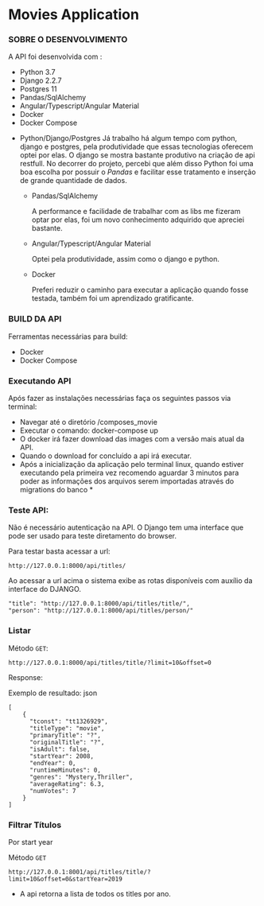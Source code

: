
# Movies Application

### SOBRE O DESENVOLVIMENTO

A API foi desenvolvida com :

* Python 3.7
* Django 2.2.7
* Postgres 11
* Pandas/SqlAlchemy
* Angular/Typescript/Angular Material
* Docker
* Docker Compose


- Python/Django/Postgres
        Já trabalho há algum tempo com python, django e postgres, pela produtividade que essas tecnologias oferecem optei por elas. O django se mostra bastante produtivo na criação de api restfull.
        No decorrer do projeto, percebi que além disso Python foi uma boa escolha por possuir o *Pandas* e facilitar esse tratamento e inserção de grande quantidade de dados.
  
  - Pandas/SqlAlchemy
  
      A performance e facilidade de trabalhar com as libs me fizeram optar por elas, foi um novo conhecimento adquirido que apreciei bastante.
  
  - Angular/Typescript/Angular Material
  
      Optei pela produtividade, assim como o django e python. 
  
  - Docker

      Preferi reduzir o caminho para executar a aplicação quando fosse testada, também foi um aprendizado gratificante.


### BUILD DA API


Ferramentas necessárias para build:
* Docker
* Docker Compose

### Executando API


Após fazer as instalações necessárias faça os seguintes passos via terminal:
* Navegar até o diretório /composes_movie
* Executar o comando: docker-compose up
* O docker irá fazer download das images com a versão mais atual da API. 
* Quando o download  for concluído a api irá executar.
* Após a inicialização da aplicação pelo terminal linux, quando estiver executando pela primeira vez recomendo aguardar 3 minutos para poder as informações dos arquivos serem importadas através do migrations do banco *

### Teste API:

Não é necessário autenticação na API. 
O Django tem uma interface que pode ser usado para teste diretamento do browser.

Para testar basta acessar a url:

    http://127.0.0.1:8000/api/titles/


Ao acessar a url acima o sistema exibe as rotas disponíveis com auxílio da interface do DJANGO.

    "title": "http://127.0.0.1:8000/api/titles/title/",
    "person": "http://127.0.0.1:8000/api/titles/person/"


### Listar

Método `GET`:
    
    http://127.0.0.1:8000/api/titles/title/?limit=10&offset=0

Response:

Exemplo de resultado:
json

```
[
    {
      "tconst": "tt1326929",
      "titleType": "movie",
      "primaryTitle": "?",
      "originalTitle": "?",
      "isAdult": false,
      "startYear": 2008,
      "endYear": 0,
      "runtimeMinutes": 0,
      "genres": "Mystery,Thriller",
      "averageRating": 6.3,
      "numVotes": 7
    }
]
```
### Filtrar Títulos

Por start year

Método `GET`
 
    http://127.0.0.1:8001/api/titles/title/?limit=10&offset=0&startYear=2019
    
* A api retorna a lista de todos os titles por ano.
